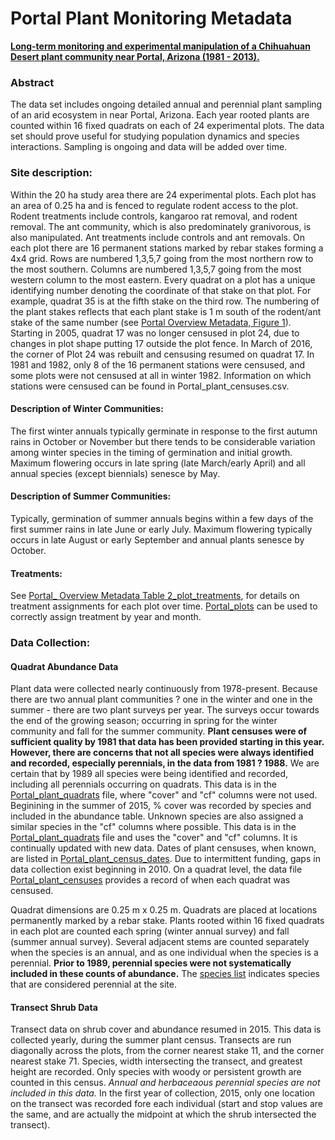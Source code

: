 # Portal Plant Monitoring Metadata

[**Long-term monitoring and experimental manipulation of a Chihuahuan Desert plant community near Portal, Arizona (1981 - 2013).**](http://onlinelibrary.wiley.com/doi/10.1890/15-2115.1/full)

### Abstract

The data set includes ongoing detailed annual and perennial plant sampling of an arid ecosystem in near Portal, Arizona. Each year rooted plants are counted within 16 fixed quadrats on each of 24 experimental plots.  The data set should prove useful for studying population dynamics and species interactions. Sampling is ongoing and data will be added over time.  

### Site description: 

Within the 20 ha study area there are 24 experimental plots. Each plot has an area of 0.25 ha and is fenced to regulate rodent access to the plot. Rodent treatments include controls, kangaroo rat removal, and rodent removal. The ant community, which is also predominately granivorous, is also manipulated. Ant treatments include controls and ant removals. 
On each plot there are 16 permanent stations marked by rebar stakes forming a 4x4 grid. Rows are numbered 1,3,5,7 going from the most northern row to the most southern. Columns are numbered 1,3,5,7 going from the most western column to the most eastern. Every quadrat on a plot has a unique identifying number denoting the coordinate of that stake on that plot. For example, quadrat 35 is at the fifth stake on the third row. The numbering of the plant stakes reflects that each plant stake is 1 m south of the rodent/ant stake of the same number (see [Portal Overview Metadata, Figure 1](../SiteandMethods/Portal_Figure1.tif)). Starting in 2005, quadrat 17 was no longer censused in plot 24, due to changes in plot shape putting 17 outside the plot fence. In March of 2016, the corner of Plot 24 was rebuilt and censusing resumed on quadrat 17.  In 1981 and 1982, only 8 of the 16 permanent stations were censused, and some plots were not censused at all in winter 1982. Information on which stations were censused can be found in Portal_plant_censuses.csv.

#### Description of Winter Communities:  

The first winter annuals typically germinate in response to the first autumn rains in October or November but there tends to be considerable variation among winter species in the timing of germination and initial growth.  Maximum flowering occurs in late spring (late March/early April) and all annual species (except biennials) senesce by May.  

#### Description of Summer Communities: 

Typically, germination of summer annuals begins within a few days of the first summer rains in late June or early July. Maximum flowering typically occurs in late August or early September and annual plants senesce by October. 

#### Treatments: 

See [Portal_ Overview Metadata Table 2_plot_treatments](../SiteandMethods/Portal_plot_treatments.csv), for details on treatment assignments for each plot over time. [Portal_plots](../SiteandMethods/Portal_plots.csv) can be used to correctly assign treatment by year and month.

### Data Collection: 

#### Quadrat Abundance Data

Plant data were collected nearly continuously from 1978-present. Because there are two annual plant communities ? one in the winter and one in the summer - there are two plant surveys per year. The surveys occur towards the end of the growing season; occurring in spring for the winter community and fall for the summer community. **Plant censuses were of sufficient quality by 1981 that data has been provided starting in this year. However, there are concerns that not all species were always identified and recorded, especially perennials, in the data from 1981 ? 1988.** We are certain that by 1989 all species were being identified and recorded, including all perennials occurring on quadrats. This data is in the [Portal_plant_quadrats](Portal_plant_quadrats.csv) file, where "cover" and "cf" columns were not used. Beginining in the summer of 2015, % cover was recorded by species and included in the abundance table. Unknown species are also assigned a similar species in the "cf" columns where possible. This data is in the [Portal_plant_quadrats](Portal_plant_quadrats.csv) file and uses the "cover" and "cf" columns. It is continually updated with new data. Dates of plant censuses, when known, are listed in [Portal_plant_census_dates](Portal_plant_census_dates.csv). Due to intermittent funding, gaps in data collection exist beginning in 2010. On a quadrat level, the data file [Portal_plant_censuses](Portal_plant_censuses.csv) provides a record of when each quadrat was censused.

Quadrat dimensions are 0.25 m x 0.25 m. Quadrats are placed at locations permanently marked by a rebar stake. Plants rooted within 16 fixed quadrats in each plot are counted each spring (winter annual survey) and fall (summer annual survey). Several adjacent stems are counted separately when the species is an annual, and as one individual when the species is a perennial. **Prior to 1989, perennial species were not systematically included in these counts of abundance.** The [species list](Portal_plant_species.csv) indicates species that are considered perennial at the site.

#### Transect Shrub Data
Transect data on shrub cover and abundance resumed in 2015. This data is collected yearly, during the summer plant census. Transects are run diagonally across the plots, from the corner nearest stake 11, and the corner nearest stake 71. Species, width intersecting the transect, and greatest height are recorded. Only species with woody or persistent growth are counted in this census. *Annual and herbaceaous perennial species are not included in this data.* In the first year of collection, 2015, only one location on the transect was recorded fore each individual (start and stop values are the same, and are actually the midpoint at which the shrub intersected the transect).